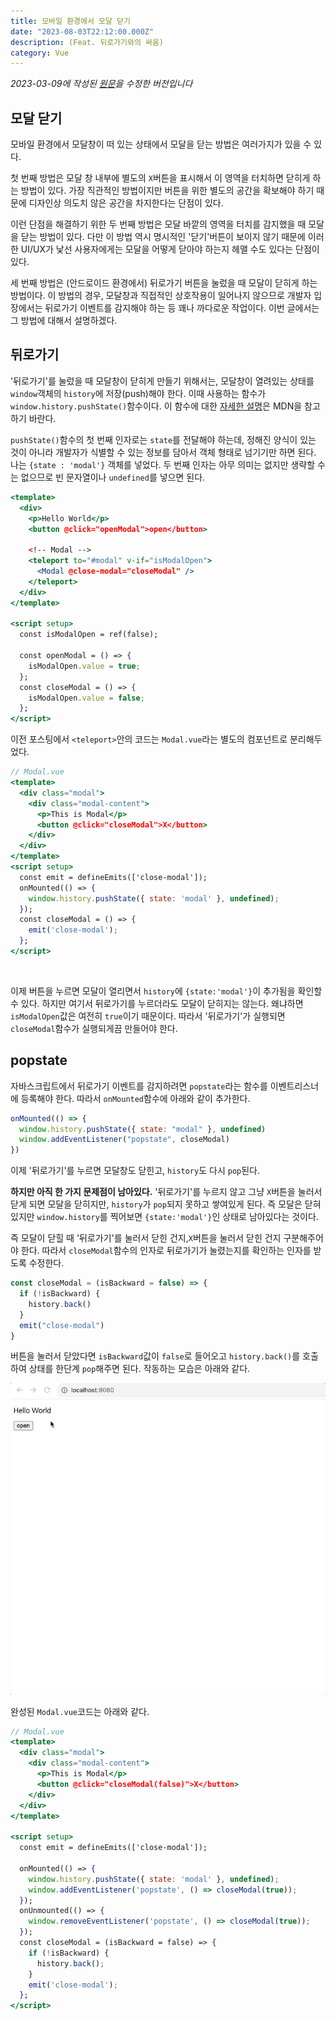 ```yaml
---
title: 모바일 환경에서 모달 닫기
date: "2023-08-03T22:12:00.000Z"
description: (Feat. 뒤로가기와의 싸움)
category: Vue
---
```


_2023-03-09에 작성된 [원문](https://ps-hjhj97.tistory.com/222)을 수정한 버전입니다_

## 모달 닫기

모바일 환경에서 모달창이 떠 있는 상태에서 모달을 닫는 방법은 여러가지가 있을 수 있다.

첫 번째 방법은 모달 창 내부에 별도의 `X`버튼을 표시해서 이 영역을 터치하면 닫히게 하는 방법이 있다. 가장 직관적인 방법이지만 버튼을 위한 별도의 공간을 확보해야 하기 때문에 디자인상 의도치 않은 공간을 차지한다는 단점이 있다.

이런 단점을 해결하기 위한 두 번째 방법은 모달 바깥의 영역을 터치를 감지했을 때 모달을 닫는 방법이 있다. 다만 이 방법 역시 명시적인 '닫기'버튼이 보이지 않기 때문에 이러한 UI/UX가 낯선 사용자에게는 모달을 어떻게 닫아야 하는지 헤맬 수도 있다는 단점이 있다.

세 번째 방법은 (안드로이드 환경에서) 뒤로가기 버튼을 눌렀을 때 모달이 닫히게 하는 방법이다. 이 방법의 경우, 모달창과 직접적인 상호작용이 일어나지 않으므로 개발자 입장에서는 뒤로가기 이벤트를 감지해야 하는 등 꽤나 까다로운 작업이다. 이번 글에서는 그 방법에 대해서 설명하겠다.

## 뒤로가기

'뒤로가기'를 눌렀을 때 모달창이 닫히게 만들기 위해서는, 모달창이 열려있는 상태를 `window`객체의 `history`에 저장(push)해야 한다. 이때 사용하는 함수가 `window.history.pushState()`함수이다. 이 함수에 대한 [자세한 설명](https://developer.mozilla.org/en-US/docs/Web/API/History/pushState)은 MDN을 참고하기 바란다.

`pushState()`함수의 첫 번째 인자로는 `state`를 전달해야 하는데, 정해진 양식이 있는 것이 아니라 개발자가 식별할 수 있는 정보를 담아서 객체 형태로 넘기기만 하면 된다. 나는 `{state : 'modal'}` 객체를 넣었다. 두 번째 인자는 아무 의미는 없지만 생략할 수는 없으므로 빈 문자열이나 `undefined`를 넣으면 된다.

```jsx
<template>
  <div>
    <p>Hello World</p>
    <button @click="openModal">open</button>

    <!-- Modal -->
    <teleport to="#modal" v-if="isModalOpen">
      <Modal @close-modal="closeModal" />
    </teleport>
  </div>
</template>

<script setup>
  const isModalOpen = ref(false);

  const openModal = () => {
    isModalOpen.value = true;
  };
  const closeModal = () => {
    isModalOpen.value = false;
  };
</script>
```

이전 포스팅에서 `<teleport>`안의 코드는 `Modal.vue`라는 별도의 컴포넌트로 분리해두었다.

```jsx
// Modal.vue
<template>
  <div class="modal">
    <div class="modal-content">
      <p>This is Modal</p>
      <button @click="closeModal">X</button>
    </div>
  </div>
</template>
<script setup>
  const emit = defineEmits(['close-modal']);
  onMounted(() => {
    window.history.pushState({ state: 'modal' }, undefined);
  });
  const closeModal = () => {
    emit('close-modal');
  };
</script>
```

<br />

이제 버튼을 누르면 모달이 열리면서 `history`에 `{state:'modal'}`이 추가됨을 확인할 수 있다. 하지만 여기서 뒤로가기를 누르더라도 모달이 닫히지는 않는다. 왜냐하면 `isModalOpen`값은 여전히 `true`이기 때문이다. 따라서 '뒤로가기'가 실행되면 `closeModal`함수가 실행되게끔 만들어야 한다.

## popstate

자바스크립트에서 뒤로가기 이벤트를 감지하려면 `popstate`라는 함수를 이벤트리스너에 등록해야 한다. 따라서 `onMounted`함수에 아래와 같이 추가한다.

```jsx
onMounted(() => {
  window.history.pushState({ state: "modal" }, undefined)
  window.addEventListener("popstate", closeModal)
})
```

이제 '뒤로가기'를 누르면 모달창도 닫힌고, `history`도 다시 `pop`된다.

**하지만 아직 한 가지 문제점이 남아있다.** '뒤로가기'를 누르지 않고 그냥 `X`버튼을 눌러서 닫게 되면 모달을 닫히지만, `history`가 `pop`되지 못하고 쌓여있게 된다. 즉 모달은 닫혀 있지만 `window.history`를 찍어보면 `{state:'modal'}`인 상태로 남아있다는 것이다.

즉 모달이 닫힐 때 '뒤로가기'를 눌러서 닫힌 건지,`X`버튼을 눌러서 닫힌 건지 구분해주어야 한다. 따라서 `closeModal`함수의 인자로 뒤로가기가 눌렸는지를 확인하는 인자를 받도록 수정한다.

```jsx
const closeModal = (isBackward = false) => {
  if (!isBackward) {
    history.back()
  }
  emit("close-modal")
}
```

버튼을 눌러서 닫았다면 `isBackward`값이 `false`로 들어오고 `history.back()`를 호출하여 상태를 한단계 `pop`해주면 된다. 작동하는 모습은 아래와 같다.

<img src="https://raw.githubusercontent.com/hjhj97/blog.gatsby/main/content/blog/vue/images/vue-modal-backward.gif"  />

완성된 `Modal.vue`코드는 아래와 같다.

```jsx
// Modal.vue
<template>
  <div class="modal">
    <div class="modal-content">
      <p>This is Modal</p>
      <button @click="closeModal(false)">X</button>
    </div>
  </div>
</template>

<script setup>
  const emit = defineEmits(['close-modal']);

  onMounted(() => {
    window.history.pushState({ state: 'modal' }, undefined);
    window.addEventListener('popstate', () => closeModal(true));
  });
  onUnmounted(() => {
    window.removeEventListener('popstate', () => closeModal(true));
  });
  const closeModal = (isBackward = false) => {
    if (!isBackward) {
      history.back();
    }
    emit('close-modal');
  };
</script>
```
